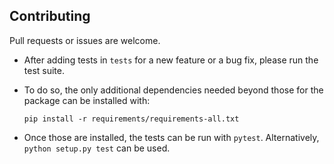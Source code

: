 ## Contributing

Pull requests or issues are welcome.

- After adding tests in `tests` for a new feature or a bug fix, please run the test suite.
- To do so, the only additional dependencies needed beyond those for the package can be 
installed with:

  ```pip install -r requirements/requirements-all.txt```
  
- Once those are installed, the tests can be run with `pytest`. Alternatively, 
`python setup.py test` can be used.


